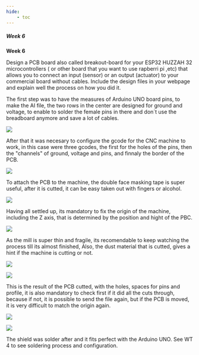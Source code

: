 ```yaml
---
hide:
    - toc
---
```


##### Week 6

**Week 6**

Design a PCB board also called breakout-board for your ESP32 HUZZAH 32 microcontrollers ( or other board that you want to use rapberri pi ,etc) that allows you to connect an input (sensor) or an output (actuator) to your commercial board without cables.
Include the design files in your webpage and explain well the process on how you did it.


The first step was to have the measures of Arduino UNO board pins, to make the AI file, the two rows in the center are designed for ground and voltage, to enable to solder the female pins in there and don´t use the breadboard anymore and save a lot of cables.

![](../images/WT06_01.jpeg)

After that it was necesary to configure the gcode for the CNC machine to work, in this case were three gcodes, the first for the holes of the pins, then the "channels" of ground, voltage and pins, and finnaly the border of the PCB.

![](../images/WT06_02.jpeg)

To attach the PCB to the machine, the double face masking tape is super useful, after it is cutted, it can be easy taken out with fingers or alcohol.

![](../images/WT06_03.jpeg)

Having all settled up, its mandatory to fix the origin of the machine, including the Z axis, that is determined by the position and hight of the PBC.

![](../images/WT06_04.jpeg)

As the mill is super thin and fragile, its recomendable to keep watching the process till its almost finished, Also, the dust material that is cutted, gives a hint if the machine is cutting or not.

![](../images/WT06_05.jpeg)


![](../images/WT06_06.jpeg)

 This is the result of the PCB cutted, with the holes, spaces for pins and profile, it is also mandatory to check first if it did all the cuts through, because if not, it is possible to send the file again, but if the PCB is moved, it is very difficult to match the origin again.

![](../images/WT06_07.JPG)

![](../images/WT06_08.JPG)

The shield was solder after and it fits perfect with the Arduino UNO. See WT 4 to see soldering process and configuration.

